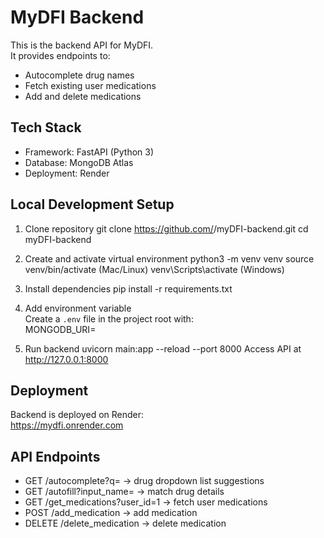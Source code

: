 # MyDFI Backend

This is the backend API for MyDFI.  
It provides endpoints to:
- Autocomplete drug names
- Fetch existing user medications
- Add and delete medications



## Tech Stack
- Framework: FastAPI (Python 3)
- Database: MongoDB Atlas
- Deployment: Render



## Local Development Setup

1. Clone repository
   git clone https://github.com/<moneiraa>/myDFI-backend.git
   cd myDFI-backend

2. Create and activate virtual environment
   python3 -m venv venv
   source venv/bin/activate   (Mac/Linux)
   venv\Scripts\activate      (Windows)

3. Install dependencies
   pip install -r requirements.txt

4. Add environment variable  
   Create a `.env` file in the project root with:  
   MONGODB_URI=<your MongoDB connection string>

5. Run backend
   uvicorn main:app --reload --port 8000
   Access API at http://127.0.0.1:8000



## Deployment
Backend is deployed on Render:  
https://mydfi.onrender.com



## API Endpoints
- GET /autocomplete?q=<query> → drug dropdown list suggestions
- GET /autofill?input_name=<name> → match drug details
- GET /get_medications?user_id=1 → fetch user medications
- POST /add_medication → add medication
- DELETE /delete_medication → delete medication
